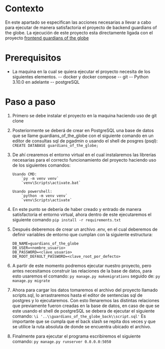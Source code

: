 # Contexto
En este apartado se especifican las acciones necesarias a llevar a cabo para ejecutar de manera satisfactoria el proyecto de backend guardians of the globe. La ejecución de este proyecto esta directamente ligada con el proyecto  [frontend guardians of the globe](https://github.com/jaagualimpia/frontend-guardians-of-the-globe.git)

# Prerequisitos
- La maquina en la cual se quiera ejecutar el proyecto necesita de los siguientes elementos. 
-- docker y docker compose
-- git 
-- Python 3.10.0 en adelante 
-- postgreSQL

# Paso a paso
 1. Primero se debe instalar el proyecto en la maquina haciendo uso de git clone 
 2. Posteriormente se deberá de crear en PostgreSQL una base de datos que se llame guardians_of_the_globe con el siguiente comando en un editor de consultas sql de pgadmin o usando el shell de posgres (psql): `CREATE DATABASE guardians_of_the_globe;`
 3. De ahí crearemos el entorno virtual en el cual instalaremos las librerías necesarias para el correcto funcionamiento del proyecto haciendo uso de los siguientes comandos:

		Usando CMD:
			`py -m venv venv`
			`venv\Scripts\activate.bat` 

		Usando powershell:
			`python -m venv venv`
			`venv\Scripts\activate`

4. En este punto se debería de haber creado y entrado de manera satisfactoria el entorno virtual, ahora dentro de este ejecutaremos el siguiente comando `pip install -r requirements.txt`  
5.  Después deberemos de crear un archivo .env, en el cual deberemos de definir variables de entorno que cumplan con la siguiente estructura:

	    DB_NAME=guardians_of_the_globe
	    DB_USER=<nombre_usuario>
	    DB_PASSWORD=<clave_usuario>
	    DB_ROOT_DEFAULT_PASSWORD=<clave_root_por_defecto>
				
6. A partir de este momento podremos ejecutar nuestro proyecto, pero antes necesitamos construir las relaciones de la base de datos, para esto usaremos el comando: `py manage.py makemigrations` seguido de: `py manage.py migrate`
7. Ahora para cargar los datos tomaremos el archivo del proyecto llamado scripts.sql, lo arrastraremos hasta el editor de sentencias sql de postgres y lo ejecutaremos. Con esto llenaremos las distintas relaciones que previamente fueron creadas en la base de datos, en caso de que se este usando el shell de postgreSQL se debera de ejecutar el siguiente comando: 
`\i '..\\guardians_of_the_globe_back\\script.sql'`  Es importante que se cumpla que el back slash se repita dos veces y que se utilice la ruta absoluta de donde se encuentra ubicado el archivo. 
8. Finalmente para ejecutar el programa escribiremos el siguiente comando: `py manage.py runserver 0.0.0.0:5050`